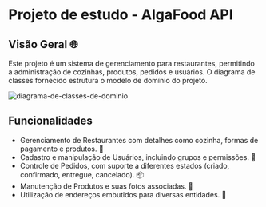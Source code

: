 # Projeto de estudo - AlgaFood API

## Visão Geral 🌐

Este projeto é um sistema de gerenciamento para restaurantes, permitindo a administração de cozinhas, produtos, pedidos e usuários. O diagrama de classes fornecido estrutura o modelo de domínio do projeto.

![diagrama-de-classes-de-dominio](https://github.com/jadielycardoso/AlgaWorks-AlgaFood/assets/128059800/782f2022-3dae-4714-9884-221c9277a7c6)

## Funcionalidades

- Gerenciamento de Restaurantes com detalhes como cozinha, formas de pagamento e produtos. 🍴
- Cadastro e manipulação de Usuários, incluindo grupos e permissões. 👥
- Controle de Pedidos, com suporte a diferentes estados (criado, confirmado, entregue, cancelado). 📦
- Manutenção de Produtos e suas fotos associadas. 🛒
- Utilização de endereços embutidos para diversas entidades. 📍
